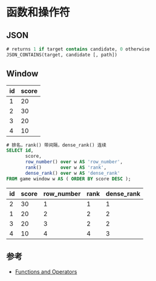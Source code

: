 # 函数和操作符

## JSON

```sql
# returns 1 if target contains candidate, 0 otherwise
JSON_CONTAINS(target, candidate [, path])
```

## Window

| id  | score |
| --- | ----- |
| 1   | 20    |
| 2   | 30    |
| 3   | 20    |
| 4   | 10    |

```sql
# 排名，rank() 带间隔，dense_rank() 连续
SELECT id,
       score,
       row_number() over w AS 'row_number',
       rank()       over w AS 'rank',
       dense_rank() over w AS 'dense_rank'
FROM game window w AS ( ORDER BY score DESC );
```

| id  | score | row_number | rank | dense_rank |
| --- | ----- | ---------- | ---- | ---------- |
| 2   | 30    | 1          | 1    | 1          |
| 1   | 20    | 2          | 2    | 2          |
| 3   | 20    | 3          | 2    | 2          |
| 4   | 10    | 4          | 4    | 3          |

## 参考

- [Functions and Operators](https://dev.mysql.com/doc/refman/8.0/en/functions.html)
